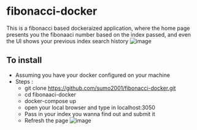 # fibonacci-docker
This is a fibonacci based dockeraized application, where the home page presents you the fibonaaci number based on the index passed, and even the UI shows your previous index search history
![image](https://user-images.githubusercontent.com/51809378/161122621-ceb0787d-83bb-4b82-93ff-a66f0474bca3.png)

## To install
- Assuming you have your docker configured on your machine
- Steps :
   - git clone https://github.com/sumo2001/fibonacci-docker.git
   - cd fibonaaci-docker
   - docker-compose up
   - open your local browser and type in localhost:3050
   - Pass in your index you wanna find out and submit it
   - Refresh the page
![image](https://user-images.githubusercontent.com/51809378/161121536-fbc10a3e-31c3-4088-9fbd-a0455e36202e.png)
